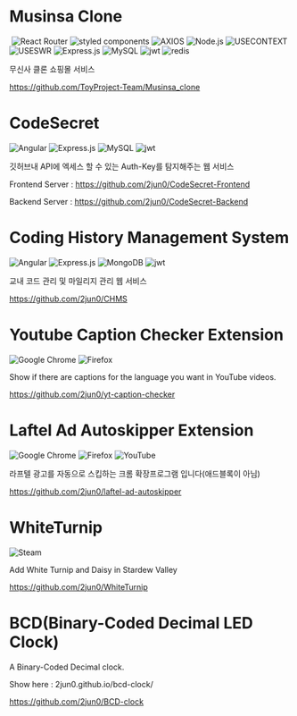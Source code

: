 # Musinsa Clone

<p align="left">
<img alt="" src="https://img.shields.io/badge/React-61DAFB?style=for-the-badge&logo=React&logoColor=white"/>
<img alt="React Router" src="https://img.shields.io/badge/React_Router-CA4245?style=for-the-badge&logo=React_Router&logoColor=white"/>
<img alt="styled components" src="https://img.shields.io/badge/styled_components-DB7093?style=for-the-badge&logo=styled-components&logoColor=white"/>
<img alt="AXIOS" src="https://img.shields.io/badge/Axios-5A29E4?style=for-the-badge&logo=Axios&logoColor=white"/>
<img alt="Node.js" src="https://img.shields.io/badge/Node.js-339933?style=for-the-badge&logo=Node.js&logoColor=white"/>
<img alt="USECONTEXT" src="https://img.shields.io/badge/useContext-764ABC?style=for-the-badge&logoColor=white"/>
<img alt="USESWR" src="https://img.shields.io/badge/useSWR-49BDA5?style=for-the-badge&logoColor=white"/>
<img alt="Express.js" src="https://img.shields.io/badge/express.js-%23404d59.svg?style=for-the-badge&logo=express&logoColor=%2361DAFB"/>
<img alt="MySQL" src="https://img.shields.io/badge/MySQL-005C84?style=for-the-badge&logo=mysql&logoColor=white"/>
<img alt="jwt" src="https://img.shields.io/badge/JWT-000000?style=for-the-badge&logo=JSON%20web%20tokens&logoColor=white"/>
<img alt="redis" src="https://img.shields.io/badge/redis-CC0000.svg?&style=for-the-badge&logo=redis&logoColor=white">
</p>

무신사 클론 쇼핑몰 서비스

https://github.com/ToyProject-Team/Musinsa_clone

# CodeSecret

<p align="left">
<img alt="Angular" src="https://img.shields.io/badge/angular-%23DD0031.svg?style=for-the-badge&logo=angular&logoColor=white"/>
<img alt="Express.js" src="https://img.shields.io/badge/express.js-%23404d59.svg?style=for-the-badge&logo=express&logoColor=%2361DAFB"/>
<img alt="MySQL" src="https://img.shields.io/badge/MySQL-005C84?style=for-the-badge&logo=mysql&logoColor=white"/>
<img alt="jwt" src="https://img.shields.io/badge/JWT-000000?style=for-the-badge&logo=JSON%20web%20tokens&logoColor=white"/>
</p>

깃허브내 API에 엑세스 할 수 있는 Auth-Key를 탐지해주는 웹 서비스

Frontend Server : https://github.com/2jun0/CodeSecret-Frontend

Backend Server : https://github.com/2jun0/CodeSecret-Backend

# Coding History Management System

<p align="left">
<img alt="Angular" src="https://img.shields.io/badge/angular-%23DD0031.svg?style=for-the-badge&logo=angular&logoColor=white"/>
<img alt="Express.js" src="https://img.shields.io/badge/express.js-%23404d59.svg?style=for-the-badge&logo=express&logoColor=%2361DAFB"/>
<img alt="MongoDB" src="https://img.shields.io/badge/MongoDB-%234ea94b.svg?style=for-the-badge&logo=mongodb&logoColor=white"/>
<img alt="jwt" src="https://img.shields.io/badge/JWT-000000?style=for-the-badge&logo=JSON%20web%20tokens&logoColor=white"/>
</p>

교내 코드 관리 및 마일리지 관리 웹 서비스

https://github.com/2jun0/CHMS

# Youtube Caption Checker Extension

<p align="left">
<img alt="Google Chrome" src="https://img.shields.io/badge/Google%20Chrome-4285F4?style=for-the-badge&logo=GoogleChrome&logoColor=white"/>
<img alt="Firefox" src="https://img.shields.io/badge/Firefox-FF7139?style=for-the-badge&logo=Firefox-Browser&logoColor=white"/>
</p>

Show if there are captions for the language you want in YouTube videos.

https://github.com/2jun0/yt-caption-checker

# Laftel Ad Autoskipper Extension

<p align="left">
<img alt="Google Chrome" src="https://img.shields.io/badge/Google%20Chrome-4285F4?style=for-the-badge&logo=GoogleChrome&logoColor=white"/>
<img alt="Firefox" src="https://img.shields.io/badge/Firefox-FF7139?style=for-the-badge&logo=Firefox-Browser&logoColor=white"/>
<img alt="YouTube" src="https://img.shields.io/badge/YouTube-FF0000?style=for-the-badge&logo=youtube&logoColor=white">
</p>

라프텔 광고를 자동으로 스킵하는 크롬 확장프로그램 입니다(애드블록이 아님)

https://github.com/2jun0/laftel-ad-autoskipper

# WhiteTurnip

<p align="left">
<img alt="Steam" src="https://img.shields.io/badge/Steam-000000?style=for-the-badge&logo=steam&logoColor=white">
</p>

Add White Turnip and Daisy in Stardew Valley

https://github.com/2jun0/WhiteTurnip

# BCD(Binary-Coded Decimal LED Clock)

A Binary-Coded Decimal clock.

Show here : 2jun0.github.io/bcd-clock/

https://github.com/2jun0/BCD-clock
